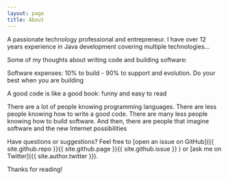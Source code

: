 ```yaml
---
layout: page
title: About
---
```


A passionate technology professional and entrepreneur. I have over 12 years experience in Java development covering multiple technologies... 

Some of my thoughts about writing code and building software:

<p class="message">
  Software expenses: 10% to build - 90% to support and evolution. Do your best when you are building
</p>

<p class="message">
  A good code is like a good book: funny and easy to read
</p>

<p class="message">
  There are a lot of people knowing programming languages. There are less people knowing how to write a good code. There are many less people knowing how to build software. And then, there are people that imagine software and the new Internet possibilities
</p>


Have questions or suggestions? Feel free to [open an issue on GitHub]({{ site.github.repo }}{{ site.github.page }}{{ site.github.issue }} ) or [ask me on Twitter]({{ site.author.twitter }}).

Thanks for reading!
